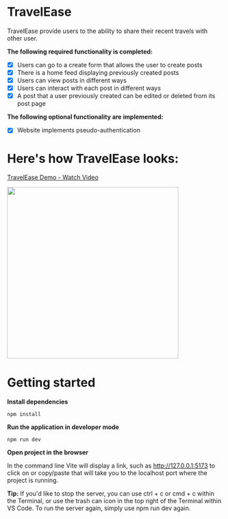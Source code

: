# TravelEase
TravelEase provide users to the ability to share their recent travels with other user. 

**The following **required** functionality is completed:**
- [x] Users can go to a create form that allows the user to create posts
- [x] There is a home feed displaying previously created posts
- [x] Users can view posts in different ways
- [x] Users can interact with each post in different ways
- [x] A post that a user previously created can be edited or deleted from its post page

**The following **optional** functionality are implemented:**
- [x] Website implements pseudo-authentication


# Here's how TravelEase looks:

<a href="https://www.loom.com/share/6839227b01d146fbb6459f1e1130d58c?sid=0263a1d7-e8d9-4684-bc71-f7b9205c42d3">
  <p> TravelEase Demo - Watch Video</p>
</a>

<a href="https://www.loom.com/share/6839227b01d146fbb6459f1e1130d58c?sid=0263a1d7-e8d9-4684-bc71-f7b9205c42d3">
    <img src="https://cdn.loom.com/sessions/thumbnails/6839227b01d146fbb6459f1e1130d58c-00001.jpg" width="400">
</a>



# Getting started
**Install dependencies**
```
npm install
```

**Run the application in developer mode**

```
npm run dev
```

**Open project in the browser**

In the command line Vite will display a link, such as http://127.0.0.1:5173 to click on or copy/paste that will take you to the localhost port where the project is running.

**Tip:** If you'd like to stop the server, you can use ctrl + c or cmd + c within the Terminal, or use the trash can icon in the top right of the Terminal within VS Code. To run the server again, simply use npm run dev again.
